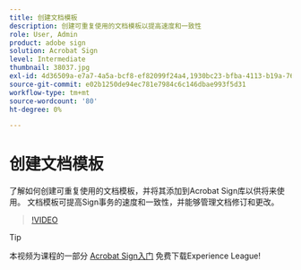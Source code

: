 ```yaml
---
title: 创建文档模板
description: 创建可重复使用的文档模板以提高速度和一致性
role: User, Admin
product: adobe sign
solution: Acrobat Sign
level: Intermediate
thumbnail: 38037.jpg
exl-id: 4d36509a-e7a7-4a5a-bcf8-ef82099f24a4,1930bc23-bfba-4113-b19a-76634667bda3
source-git-commit: e02b1250de94ec781e7984c6c146dbae993f5d31
workflow-type: tm+mt
source-wordcount: '80'
ht-degree: 0%

---
```


# 创建文档模板

了解如何创建可重复使用的文档模板，并将其添加到Acrobat Sign库以供将来使用。 文档模板可提高Sign事务的速度和一致性，并能够管理文档修订和更改。

>[!VIDEO](https://video.tv.adobe.com/v/38037?hidetitle=true)

>[!TIP]
>
>本视频为课程的一部分 [Acrobat Sign入门](https://experienceleague.adobe.com/?recommended=Sign-U-1-2020.1) 免费下载Experience League!
